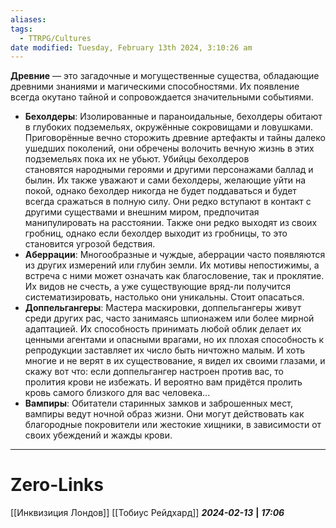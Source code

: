 ```yaml
---
aliases: 
tags:
  - TTRPG/Cultures
date modified: Tuesday, February 13th 2024, 3:10:26 am
---
```

**Древние** — это загадочные и могущественные существа, обладающие древними знаниями и магическими способностями. Их появление всегда окутано тайной и сопровождается значительными событиями.

- **Бехолдеры**: Изолированные и параноидальные, бехолдеры обитают в глубоких подземельях, окружённые сокровищами и ловушками. Приговорённые вечно сторожить древние артефакты и тайны далеко ушедших поколений, они обречены волочить вечную жизнь в этих подземельях пока их не убьют. Убийцы бехолдеров становятся народными героями и другими персонажами баллад и былин. Их также уважают и сами бехолдеры, желающие уйти на покой, однако бехолдер никогда не будет поддаваться и будет всегда сражаться в полную силу. Они редко вступают в контакт с другими существами и внешним миром, предпочитая манипулировать на расстоянии. Также они редко выходят из своих гробниц, однако если бехолдер выходит из гробницы, то это становится угрозой бедствия.
- **Аберрации**: Многообразные и чуждые, аберрации часто появляются из других измерений или глубин земли. Их мотивы непостижимы, а встреча с ними может означать как благословение, так и проклятие. Их видов не счесть, а уже существующие вряд-ли получится систематизировать, настолько они уникальны. Стоит опасаться.
- **Доппельгангеры**: Мастера маскировки, доппельгангеры живут среди других рас, часто занимаясь шпионажем или более мирной адаптацией. Их способность принимать любой облик делает их ценными агентами и опасными врагами, но их плохая способность к репродукции заставляет их число быть ничтожно малым. И хоть многие и не верят в их существование, я видел их своими глазами, и скажу вот что: если доппельгангер настроен против вас, то пролития крови не избежать. И вероятно вам придётся пролить кровь самого близкого для вас человека...
- **Вампиры**: Обитатели старинных замков и заброшенных мест, вампиры ведут ночной образ жизни. Они могут действовать как благородные покровители или жестокие хищники, в зависимости от своих убеждений и жажды крови. 
___
# Zero-Links
[[Инквизиция Лондов]]
[[Тобиус Рейдхард]]
***2024-02-13*** **|** ***17:06***
